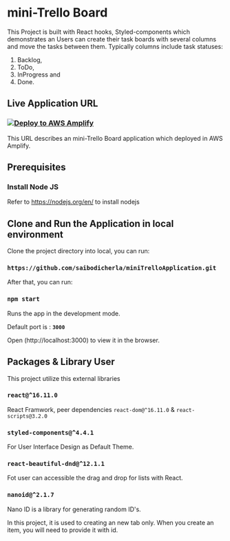 # mini-Trello Board

This Project is built with React hooks, Styled-components which demonstrates an Users can create their task boards with several columns and move the tasks between them. Typically columns include task statuses: 

1. Backlog, 
2. ToDo, 
3. InProgress and 
4. Done.


## Live Application URL

### [![Deploy to AWS Amplify](https://oneclick.amplifyapp.com/button.svg)](https://master.d1v3c9rzdcvf8u.amplifyapp.com/)
This URL describes an mini-Trello Board application which deployed in AWS Amplify. 

## Prerequisites

### Install Node JS
Refer to https://nodejs.org/en/ to install nodejs


## Clone and Run the Application in local environment

Clone the project directory into local, you can run:

### `https://github.com/saibodicherla/miniTrelloApplication.git`

After that, you can run:

### `npm start`

Runs the app in the development mode.<br />

Default port is : **`3000`**

Open (http://localhost:3000) to view it in the browser.


## Packages & Library User

This project utilize this external libraries

### `react@^16.11.0`

React Framwork, peer dependencies `react-dom@^16.11.0` & `react-scripts@3.2.0`

### `styled-components@^4.4.1`

For User Interface Design as Default Theme. 

### `react-beautiful-dnd@^12.1.1`

Fot user can accessible the drag and drop for lists with React. 

### `nanoid@^2.1.7`
Nano ID is a library for generating random ID's. 

In this project, it is used to creating an new tab only.  When you create an item, you will need to provide it with id.
